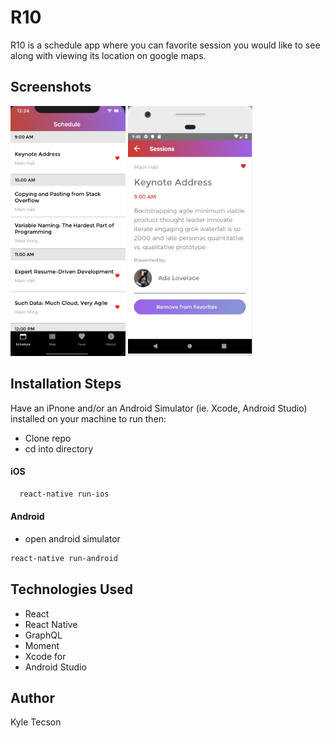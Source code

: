 # R10

R10 is a schedule app where you can favorite session you would like to see along with viewing its location on google maps.

## Screenshots

<img src='./screenshots/Schedule.png' height='400'>

<img src='./screenshots/SessionsAndroid.png' height='400>'>

## Installation Steps

Have an iPnone and/or an Android Simulator (ie. Xcode, Android Studio) installed on your machine to run then:

- Clone repo
- cd into directory

#### iOS

```bash
  react-native run-ios
```

#### Android

- open android simulator

```bash
react-native run-android
```

## Technologies Used

- React
- React Native
- GraphQL
- Moment
- Xcode for
- Android Studio

## Author

Kyle Tecson
